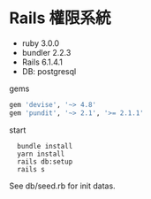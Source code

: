 # Rails 權限系統

- ruby 3.0.0
- bundler 2.2.3
- Rails 6.1.4.1
- DB: postgresql

gems
```ruby
gem 'devise', '~> 4.8'
gem 'pundit', '~> 2.1', '>= 2.1.1'
```

start
```code
  bundle install
  yarn install
  rails db:setup
  rails s
```

See db/seed.rb for init datas.
